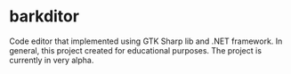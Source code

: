 # barkditor
Code editor that implemented using GTK Sharp lib and .NET framework. In general, this project created for educational purposes. The project is currently in very alpha.
